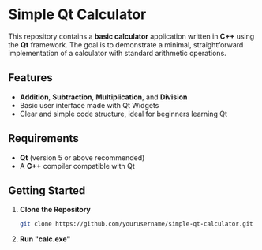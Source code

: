 # Simple Qt Calculator

This repository contains a **basic calculator** application written in **C++** using the **Qt** framework. The goal is to demonstrate a minimal, straightforward implementation of a calculator with standard arithmetic operations.

## Features

- **Addition**, **Subtraction**, **Multiplication**, and **Division**  
- Basic user interface made with Qt Widgets  
- Clear and simple code structure, ideal for beginners learning Qt

## Requirements

- **Qt** (version 5 or above recommended)  
- A **C++** compiler compatible with Qt

## Getting Started

1. **Clone the Repository**  
   ```bash
   git clone https://github.com/yourusername/simple-qt-calculator.git
   ```
2. **Run "calc.exe"**
